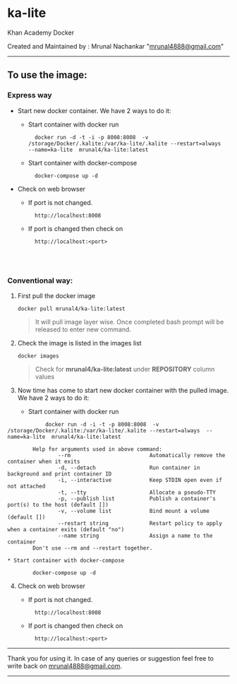 # ka-lite
Khan Academy Docker

Created and Maintained by : Mrunal Nachankar "<mrunal4888@gmail.com>"

---

## To use the image:


### Express way

* Start new docker container. We have 2 ways to do it:
    * Start container with docker run
        
            docker run -d -t -i -p 8008:8008  -v /storage/Docker/.kalite:/var/ka-lite/.kalite --restart=always  --name=ka-lite  mrunal4/ka-lite:latest

    * Start container with docker-compose
        
            docker-compose up -d

* Check on web browser 
    * If port is not changed. 

            http://localhost:8008 
            
    * If port is changed then check on 

            http://localhost:<port>     
 

<br>

<br>

### Conventional way:

 1. First pull the docker image 

        docker pull mrunal4/ka-lite:latest
    > It will pull image layer wise. Once completed bash prompt will be released to enter new command.

 2. Check the image is listed in the images list

        docker images
    > Check for **mrunal4/ka-lite:latest** under **REPOSITORY** column values

 3. Now time has come to start new docker container with the pulled image. We have 2 ways to do it:
    * Start container with docker run
        

~~~docker
            docker run -d -i -t -p 8008:8008  -v /storage/Docker/.kalite:/var/ka-lite/.kalite --restart=always  --name=ka-lite  mrunal4/ka-lite:latest 
~~~

~~~help
        Help for arguments used in above command:
                --rm                         Automatically remove the container when it exits
                -d, --detach                 Run container in background and print container ID
                -i, --interactive            Keep STDIN open even if not attached
                -t, --tty                    Allocate a pseudo-TTY
                -p, --publish list           Publish a container's port(s) to the host (default [])
                -v, --volume list            Bind mount a volume (default [])
                --restart string             Restart policy to apply when a container exits (default "no")
                --name string                Assign a name to the container
        Don't use --rm and --restart together.
~~~


    * Start container with docker-compose
        
            docker-compose up -d
 4. Check on web browser 
    * If port is not changed. 

            http://localhost:8008 

    * If port is changed then check on 

            http://localhost:<port>     

---

Thank you for using it. In case of any queries or suggestion feel free to write back on mrunal4888@gmail.com.

---
